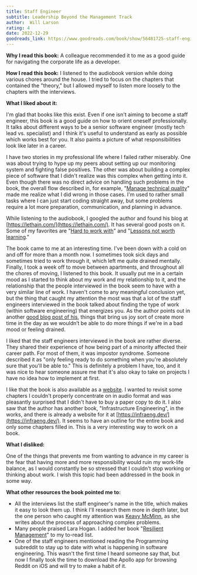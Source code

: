 ```yaml
---
title: Staff Engineer
subtitle: Leadership Beyond the Management Track
author:  Will Larson
rating: 4
date: 2022-12-29
goodreads_link: https://www.goodreads.com/book/show/56481725-staff-engineer
---
```


**Why I read this book:** A colleague recommended it to me as a good guide for navigating the corporate life as a developer.

**How I read this book:** I listened to the audiobook version while doing various chores around the house. I tried to focus on the chapters that contained the "theory," but I allowed myself to listen more loosely to the chapters with the interviews.

**What I liked about it:**

I'm glad that books like this exist. Even if one isn't aiming to become a staff engineer, this book is a good guide on how to orient oneself professionally. It talks about different ways to be a senior software engineer (mostly tech lead vs. specialist) and I think it's useful to understand as early as possible which works best for you. It also paints a picture of what responsibilities look like later in a career.

I have two stories in my professional life where I failed rather miserably. One was about trying to hype up my peers about setting up our monitoring system and fighting false positives. The other was about building a complex piece of software that I didn't realize was this complex when getting into it. Even though there was no direct advice on handling such problems in the book, the overall flow described in, for example, "[Manage technical quality](https://staffeng.com/guides/manage-technical-quality)" made me realize what I did wrong in those cases. I'm used to rather small tasks where I can just start coding straight away, but some problems require a lot more preparation, communication, and planning in advance.

While listening to the audiobook, I googled the author and found his blog at [https://lethain.com/](https://lethain.com/). It has several good posts on it. Some of my favorites are "[Hard to work with](https://lethain.com/hard-to-work-with/)" and "[Lessons not worth learning](https://lethain.com/lessons-not-worth-learning/)."

The book came to me at an interesting time. I've been down with a cold on and off for more than a month now. I sometimes took sick days and sometimes tried to work through it, which left me quite drained mentally. Finally, I took a week off to move between apartments, and throughout all the chores of moving, I listened to this book. It usually put me in a certain mood as I started to think about my work and my relationship to it, and the relationship that the people interviewed in the book seem to have with a very similar line of work. I haven't come to any meaningful conclusion yet, but the thing that caught my attention the most was that a lot of the staff engineers interviewed in the book talked about finding the type of work (within software engineering) that energizes you. As the author points out in another [good blog post of his](https://lethain.com/time-and-energy/), things that bring us joy sort of create more time in the day as we wouldn’t be able to do more things if we're in a bad mood or feeling drained.

I liked that the staff engineers interviewed in the book are rather diverse. They shared their experience of how being part of a minority affected their career path. For most of them, it was impostor syndrome. Someone described it as "only feeling ready to do something when you're absolutely sure that you'll be able to." This is definitely a problem I have, too, and it was nice to hear someone assure me that it's also okay to take on projects I have no idea how to implement at first.

I like that the book is also available as a [website](https://staffeng.com/). I wanted to revisit some chapters I couldn't properly concentrate on in audio format and was pleasantly surprised that I didn't have to buy a paper copy to do it. I also saw that the author has another book, "Infrastructure Engineering", in the works, and there is already a website for it at [https://infraeng.dev/](https://infraeng.dev/). It seems to have an outline for the entire book and only some chapters filled in. This is a very interesting way to work on a book. 

**What I disliked:**

One of the things that prevents me from wanting to advance in my career is the fear that having more and more responsibility would ruin my work-life balance, as I would constantly be so stressed that I couldn't stop working or thinking about work. I wish this topic had been addressed in the book in some way.

**What other resources the book pointed me to:**

* All the interviews list the staff engineer's name in the title, which makes it easy to look them up. I think I'll research them more in depth later, but the one person who caught my attention was [Keavy McMinn](https://keavy.com/), as she writes about the process of approaching complex problems.
* Many people praised Lara Hogan. I added her book "[Resilient Management](https://www.goodreads.com/book/show/45767533-resilient-management)" to my to-read list.
* One of the staff engineers mentioned reading the Programming subreddit to stay up to date with what is happening in software engineering. This wasn't the first time I heard someone say that, but now I finally took the time to download the Apollo app for browsing Reddit on iOS and will try to make a habit of it.